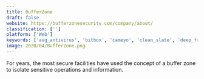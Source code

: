 ```yaml
---
title: BufferZone
draft: false 
website: https://bufferzonesecurity.com/company/about/
classification: ['']
platform: ['Web']
keywords: ['avg_antivirus', 'bitbox', 'cameyo', 'clean_slate', 'deep_freeze', 'evalaze', 'geswall', 'hopedot_vos', 'kaspersky_endpoint_security', 'microsoft_application_virtualization', 'rehips', 'shade_sandbox', 'sandboxie', 'shadow_defender', 'turbo_studio', 'vmware_thinapp', 'winjail', 'mbox']
image: 2020/04/BufferZone.png
---
```

For years, the most secure facilities have used the concept of a buffer zone to isolate sensitive operations and information.